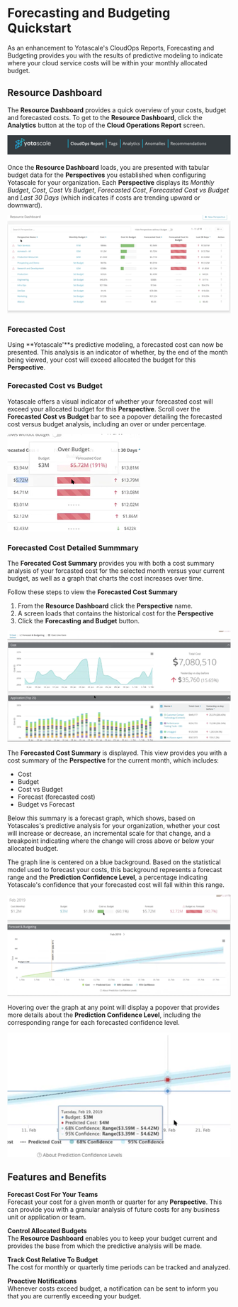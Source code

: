 # Forecasting and Budgeting Quickstart

As an enhancement to Yotascale's CloudOps Reports, Forecasting and Budgeting provides you with the results of predictive modeling to indicate where your cloud service costs will be within your monthly allocated budget. 

## Resource Dashboard

The **Resource Dashboard** provides a quick overview of your costs, budget and forecasted costs. To get to the **Resource Dashboard**, click the **Analytics** button at the top of the **Cloud Operations Report** screen.

![Analytics Button](images/main_nav_bar.png)

Once the **Resource Dashboard** loads, you are presented with tabular budget data for the **Perspectives** you established when configuring Yotascale for your organization. Each **Perspective** displays its *Monthly Budget*, *Cost*, *Cost Vs Budget*, *Forecasted Cost*, *Forecasted Cost vs Budget* and *Last 30 Days* (which indicates if costs are trending upward or downward).

![Resource Dashboard](images/resource_dashboard.png)

### Forecasted Cost

Using **Yotascale'**s predictive modeling, a forecasted cost can now be presented. This analysis is an indicator of whether, by the end of the month being viewed, your cost will exceed allocated the budget for this **Perspective**. 

### Forecasted Cost vs Budget

Yotascale offers a visual indicator of whether your forecasted cost will exceed your allocated budget for this **Perspective**. Scroll over the **Forecasted Cost vs Budget** bar to see a popover detailing the forecasted cost versus budget analysis, including an over or under percentage. 

![Forecasted Detail](images/forecast_vs_budget_details.png)

### Forecasted Cost Detailed Summmary

The **Forecated Cost Summary** provides you with both a cost summary analysis of your forcasted cost for the selected month versus your current budget, as well as a graph that charts the cost increases over time. 

Follow these steps to view the **Forecasted Cost Summary**

1. From the **Resource Dashboard** click the **Perspective** name. 
2. A screen loads that contains the historical cost for the **Perspective**
3. Click the **Forecasting and Budget** button. 

![Historical Cost](images/historical_cost.png)

The **Forecasted Cost Summary** is displayed. This view provides you with a cost summary of the **Perspective** for the current month, which includes:

 - Cost
 - Budget
 - Cost vs Budget
 - Forecast (forecasted cost)
 - Budget vs Forecast

 Below this summary is a forecast graph, which shows, based on Yotascales's predictive analysis for your organization, whether your cost will increase or decrease, an incremental scale for that change, and a breakpoint indicating where the change will cross above or below your allocated budget.

 The graph line is centered on a blue background. Based on the statistical model used to forecast your costs, this background represents a forecast range and the **Prediction Confidence Level**, a percentage indicating Yotascale's confidence that your forecasted cost will fall within this range.


![Forecast Summary](images/forecast_budget_summary.png)

Hovering over the graph at any point will display a popover that provides more details about the **Prediction Confidence Level**, including the corresponding range for each forecasted confidence level. 

![Forecast Confidence](images/confidence_percentage.png)

## Features and Benefits

**Forecast Cost For Your Teams**  
Forecast your cost for a given month or quarter for any **Perspective**. This can provide you with a granular analysis of future costs for any business unit or application or team. 

**Control Allocated Budgets**  
The **Resource Dashboard** enables you to keep your budget current and provides the base from which the predictive analysis will be made. 

**Track Cost Relative To Budget**  
The cost for monthly or quarterly time periods can be tracked and analyzed. 

**Proactive Notifications**  
Whenever costs exceed budget, a notification can be sent to inform you that you are currently exceeding your budget. 







